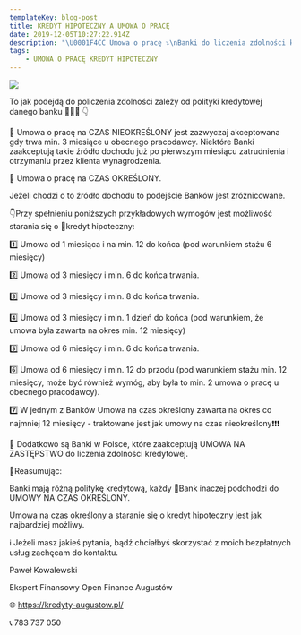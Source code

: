 ```yaml
---
templateKey: blog-post
title: KREDYT HIPOTECZNY A UMOWA O PRACĘ
date: 2019-12-05T10:27:22.914Z
description: "\U0001F4CC Umowa o pracę ⤵️\nBanki do liczenia zdolności kredytowej akceptują zarówno umowę o pracę na czas nieokreślony jak również na czas określony oraz umowę na zastępstwo. "
tags:
    - UMOWA O PRACĘ KREDYT HIPOTECZNY
---
```


![](/img/72442378_2400497746934986_4082274193310220288_n.png)

To jak podejdą do policzenia zdolności zależy od polityki kredytowej danego banku 🏦🏦🏦 👇

📍 Umowa o pracę na CZAS NIEOKREŚLONY jest zazwyczaj akceptowana gdy trwa min. 3 miesiące u obecnego pracodawcy. Niektóre Banki zaakceptują takie źródło dochodu już po pierwszym miesiącu zatrudnienia i otrzymaniu przez klienta wynagrodzenia.

📍 Umowa o pracę na CZAS OKREŚLONY.

Jeżeli chodzi o to źródło dochodu to podejście Banków jest zróżnicowane.

👇Przy spełnieniu poniższych przykładowych wymogów jest możliwość starania się o 🏡kredyt hipoteczny:

1️⃣ Umowa od 1 miesiąca i na min. 12 do końca (pod warunkiem stażu 6 miesięcy)

2️⃣ Umowa od 3 miesięcy i min. 6 do końca trwania.

3️⃣ Umowa od 3 miesięcy i min. 8 do końca trwania.

4️⃣ Umowa od 3 miesięcy i min. 1 dzień do końca (pod warunkiem, że umowa była zawarta na okres min. 12 miesięcy)

5️⃣ Umowa od 6 miesięcy i min. 6 do końca trwania.

6️⃣ Umowa od 6 miesięcy i min. 12 do przodu (pod warunkiem stażu min. 12 miesięcy, może być również wymóg, aby była to min. 2 umowa o pracę u obecnego pracodawcy).

7️⃣ W jednym z Banków Umowa na czas określony zawarta na okres co najmniej 12 miesięcy - traktowane jest jak umowy na czas nieokreślony❗️❗️❗️

📍 Dodatkowo są Banki w Polsce, które zaakceptują UMOWA NA ZASTĘPSTWO do liczenia zdolności kredytowej.

📍Reasumując:

Banki mają różną politykę kredytową, każdy 🏦Bank inaczej podchodzi do UMOWY NA CZAS OKREŚLONY.

Umowa na czas określony a staranie się o kredyt hipoteczny jest jak najbardziej możliwy.

ℹ️ Jeżeli masz jakieś pytania, bądź chciałbyś skorzystać z moich bezpłatnych usług zachęcam do kontaktu.

Paweł Kowalewski

Ekspert Finansowy Open Finance Augustów

🌐 https://kredyty-augustow.pl/

📞 783 737 050
